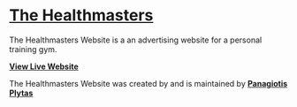 # [The Healthmasters](https://www.thehealthmasters.gr/)

The Healthmasters Website is a an advertising website for a personal training gym.

**[View Live Website](https://www.thehealthmasters.gr/)**

The Healthmasters Website was created by and is maintained by **[Panagiotis Plytas](https://panagiotis.plytas.com/)**
